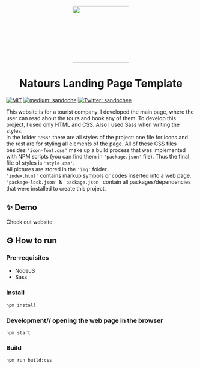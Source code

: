 <p align="center">
  <img src="/docs/animation/animation.gif" width="150">
</p>
<h1 align="center">Natours Landing Page Template</h1>
<p>
  <a href="/LICENSE"><img src="https://img.shields.io/github/license/mashape/apistatus.svg" alt="MIT"></a>
  <a href="https://medium.com/@sandoche" target="_blank"><img src="https://badgen.net/badge/icon/medium?icon=medium&label" alt="medium: sandoche"></a>
  <a href="https://twitter.com/sandochee">
    <img alt="Twitter: sandochee" src="https://img.shields.io/twitter/follow/sandochee.svg?style=social" target="_blank" />
  </a>
</p>

This website is for a tourist company. I developed the main page, where the user can read about the tours and book any of them. 
To develop this project, I used only HTML and CSS. Also I used Sass when writing the styles. 
<br> In the folder ```'css'``` there are all styles of the project: one file for icons and the rest are for styling all elements of the page.
All of these CSS files besides ```'icon-font.css'``` make up a build process that was implemented with NPM scripts (you can find them in ```'package.json'``` file). Thus the final file of styles is ```'style.css'```. 
<br>All pictures are stored in the ```'img'``` folder.
<br>```'index.html'``` contains markup symbols or codes inserted into a web page.
<br>```'package-lock.json'``` & ```'package.json'``` contain all packages/dependencies that were installed to create this project. 


## ✨ Demo
Check out website:


## ⚙️ How to run

### Pre-requisites
- NodeJS
- Sass

### Install
```
npm install
```

### Development// opening the web page in the browser
```
npm start
```

### Build
```
npm run build:css
```

